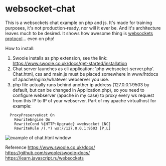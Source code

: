 # websocket-chat
This is a websockets chat example on php and js. It's made for training purposes, it's not production-ready, nor will it ever be. And it's architecture leaves much to be desired. It shows how awesome thing is [websockets protocol](http://google.com)... even on php!

How to install:
1. Swoole installs as php extension, see the link: https://www.swoole.co.uk/docs/get-started/installation
2. Chat server launches as cli application: 'php websocket-server.php'. Chat.html, css and main.js must be placed somewhere in www/htdocs of apache/nginx/whatever webserver you use.
3. php file actually runs behind another ip address (127.0.0.1:9503 by default, but can be changed in Application.php), so you need to configure webserver (apache in my case) to proxy every ws request from this IP to IP of your webserver.
Part of my apache virtualhost for example:

```
  ProxyPreserveHost On
	RewriteEngine On
	RewriteCond %{HTTP:Upgrade} =websocket [NC]
	RewriteRule /(.*) ws://127.0.0.1:9503 [P,L]
```

![example of chat.html window](https://i.imgur.com/C0PnYsh.png)

Reference
https://www.swoole.co.uk/docs/
https://github.com/swoole/swoole-docs/
https://learn.javascript.ru/websockets
